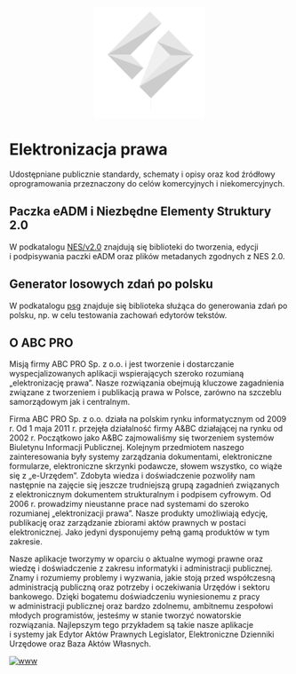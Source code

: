 <img src="images/abcpro-pl-white.svg" width="200px" style="width: 200px; margin: auto; display:block;"/>

# Elektronizacja prawa
Udostępniane publicznie standardy, schematy i&nbsp;opisy oraz kod źródłowy oprogramowania przeznaczony do celów komercyjnych i&nbsp;niekomercyjnych. 

## Paczka eADM i Niezbędne Elementy Struktury 2.0

W&nbsp;podkatalogu [NES/v2.0](nes/v2.0/README.md) znajdują się biblioteki do tworzenia, edycji i&nbsp;podpisywania paczki eADM oraz plików metadanych zgodnych z&nbsp;NES 2.0.

## Generator losowych zdań po polsku

W&nbsp;podkatalogu [psg](psg/README.md) znajduje się biblioteka służąca do generowania zdań po polsku, np. w&nbsp;celu testowania zachowań edytorów tekstów.
 
## O ABC PRO 

Misją firmy ABC PRO Sp. z o.o. i&nbsp;jest tworzenie i&nbsp;dostarczanie wyspecjalizowanych aplikacji wspierających szeroko rozumianą „elektronizację prawa”. Nasze rozwiązania obejmują kluczowe zagadnienia związane z&nbsp;tworzeniem i&nbsp;publikacją prawa w Polsce, zarówno na szczeblu samorządowym jak i&nbsp;centralnym.

Firma ABC PRO Sp. z o.o. działa na polskim rynku informatycznym od 2009 r. Od 1&nbsp;maja 2011&nbsp;r. przejęła działalność firmy A&BC działającej na rynku od 2002&nbsp;r. Początkowo jako A&BC zajmowaliśmy się tworzeniem systemów Biuletynu Informacji Publicznej. Kolejnym przedmiotem naszego zainteresowania były systemy zarządzania dokumentami, elektroniczne formularze, elektroniczne skrzynki podawcze, słowem wszystko, co wiąże się z&nbsp;„e-Urzędem”. Zdobyta wiedza i&nbsp;doświadczenie pozwoliły nam następnie na zajęcie się jeszcze trudniejszą grupą zagadnień związanych z&nbsp;elektronicznym dokumentem strukturalnym i&nbsp;podpisem cyfrowym. Od 2006&nbsp;r. prowadzimy nieustanne prace nad systemami do szeroko rozumianej „elektronizacji prawa”. Nasze produkty umożliwiają edycję, publikację oraz zarządzanie zbiorami aktów prawnych w&nbsp;postaci elektronicznej. Jako jedyni dysponujemy pełną gamą produktów w&nbsp;tym zakresie.

Nasze aplikacje tworzymy w&nbsp;oparciu o&nbsp;aktualne wymogi prawne oraz wiedzę i&nbsp;doświadczenie z&nbsp;zakresu informatyki i&nbsp;administracji publicznej. Znamy i&nbsp;rozumiemy problemy i&nbsp;wyzwania, jakie stoją przed współczesną administracją publiczną oraz potrzeby i&nbsp;oczekiwania Urzędów i&nbsp;sektoru bankowego. Dzięki bogatemu doświadczeniu wyniesionemu z&nbsp;pracy w&nbsp;administracji publicznej oraz bardzo zdolnemu, ambitnemu zespołowi młodych programistów, jesteśmy w&nbsp;stanie tworzyć nowatorskie rozwiązania. Najlepszym tego przykładem są takie nasze aplikacje i&nbsp;systemy jak Edytor Aktów Prawnych Legislator, Elektroniczne Dzienniki Urzędowe oraz Baza Aktów Własnych.


<a href="https://www.abcpro.pl"><img alt="www" src="https://img.shields.io/badge/www-abcpro.pl-orange?style=for-the-badge"></a> 

